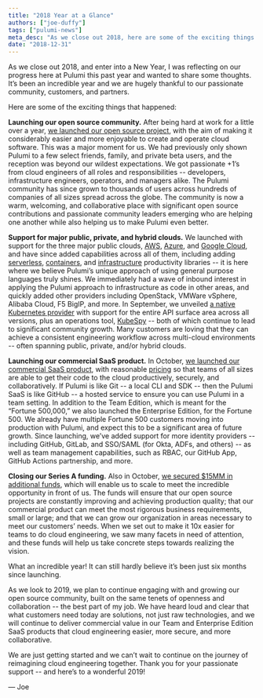 ```yaml
---
title: "2018 Year at a Glance"
authors: ["joe-duffy"]
tags: ["pulumi-news"]
meta_desc: "As we close out 2018, here are some of the exciting things at Pulumi. We've launched our open source community, with support for many major clouds."
date: "2018-12-31"
---
```


As we close out 2018, and enter into
a New Year, I was reflecting on our progress here at Pulumi this past year and wanted to share some thoughts.
It’s been an incredible year and we are hugely thankful to our passionate community, customers, and
partners.
<!--more-->

Here are some of the exciting things that happened:

**Launching our open source
community.** After being hard at work for a little over a year,
[we launched our open source project](/blog/introducing-pulumi-a-cloud-development-platform),
with the aim of making it considerably easier and more enjoyable to create and operate
cloud software. This was a major moment for us. We had previously only shown Pulumi to a few select friends,
family, and private beta users, and the reception was beyond our wildest expectations. We got passionate +1’s
from cloud engineers of all roles and responsibilities -- developers, infrastructure engineers, operators, and
managers alike. The Pulumi community has since grown to thousands of users across hundreds of companies of all
sizes spread across the globe. The community is now a warm, welcoming, and collaborative place with significant
open source contributions and passionate community leaders emerging who are helping one another while also
helping us to make Pulumi even better.

**Support for major public, private, and hybrid clouds.** We launched with support for the three major public
clouds, [AWS](/docs/get-started/aws), [Azure](/docs/get-started/azure), and
[Google Cloud](/docs/get-started/gcp), and have since added capabilities across all
of them, including adding [serverless](/registry/packages/aws/how-to-guides/rest-api),
[containers](https://github.com/pulumi/examples/blob/master/aws-ts-containers/index.ts), and
[infrastructure](https://github.com/pulumi/examples/blob/master/aws-js-webserver/index.js)
productivity libraries -- it is here where we believe Pulumi’s unique approach of using general purpose languages truly
shines. We immediately had a wave of inbound interest in applying the Pulumi approach to infrastructure as code in other
areas, and quickly added other providers including OpenStack, VMWare vSphere, Alibaba Cloud, F5 BigIP, and more. In
September, we unveiled [a native Kubernetes provider](/docs/get-started/kubernetes) with support for the
entire API surface area across all versions, plus an operations tool, [KubeSpy](https://github.com/pulumi/kubespy) --
both of which continue to lead to significant community growth. Many customers are loving that they can achieve a
consistent engineering workflow across multi-cloud environments -- often spanning public, private, and/or hybrid clouds.

**Launching our commercial SaaS product.** In October, [we launched our commercial SaaS
product](/blog/building-a-future-of-cloud-engineering), with reasonable
[pricing](/pricing) so that teams of all sizes are able to get their code to the cloud
productively, securely, and collaboratively. If Pulumi is like Git -- a local CLI and SDK -- then the Pulumi SaaS is
like GitHub -- a hosted service to ensure you can use Pulumi in a team setting. In addition to the Team Edition, which
is meant for the “Fortune 500,000,” we also launched the Enterprise Edition, for the Fortune 500. We already have
multiple Fortune 500 customers moving into production with Pulumi, and expect this to be a significant area of future
growth. Since launching, we’ve added support for more identity providers -- including GitHub, GitLab, and SSO/SAML (for
Okta, ADFs, and others) -- as well as team management capabilities, such as RBAC, our GitHub App, GitHub Actions
partnership, and more.

**Closing our Series A funding.** Also in October, [we secured $15MM in additional
funds](https://www.geekwire.com/2018/pulumi-raises-15m-series-funding-round-launches-multicloud-app-deployment-service/),
which will enable us to scale to meet the incredible opportunity in front of us. The funds will ensure that our open
source projects are constantly improving and achieving production quality; that our commercial product can meet the most
rigorous business requirements, small or large; and that we can grow our organization in areas necessary to meet our
customers’ needs. When we set out to make it 10x easier for teams to do cloud engineering, we saw many facets in need of
attention, and these funds will help us take concrete steps towards realizing the vision.

What an incredible year! It can still hardly believe it’s been just six months since launching.

As we look to 2019, we plan to continue engaging with and growing our open source community, built on the same tenets of openness and collaboration -- the best part of
my job. We have heard loud and clear that what customers need today are solutions, not just raw technologies, and we
will continue to deliver commercial value in our Team and Enterprise Edition SaaS products that cloud engineering
easier, more secure, and more collaborative.

We are just getting started and we can’t wait to continue on the journey of
reimagining cloud engineering together. Thank you for your passionate support -- and here’s to a wonderful 2019!

— Joe
